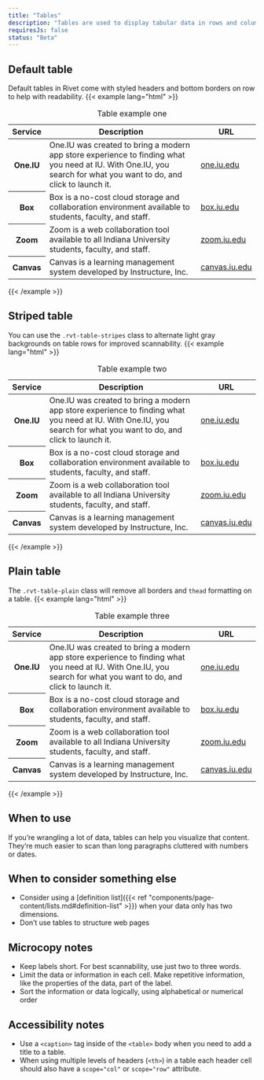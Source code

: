 ```yaml
---
title: "Tables"
description: "Tables are used to display tabular data in rows and columns."
requiresJs: false
status: "Beta"
---
```


## Default table
Default tables in Rivet come with styled headers and bottom borders on row to help with readability.
{{< example lang="html" >}}<table>
    <caption class="sr-only">Table example one</caption>
    <thead>
        <tr>
            <th scope="col">Service</th>
            <th scope="col">Description</th>
            <th scope="col">URL</th>
        </tr>
    </thead>
    <tbody>
        <tr>
            <th scope="row">One.IU</th>
            <td>One.IU was created to bring a modern app store experience to finding what you need at IU. With One.IU, you search for what you want to do, and click to launch it.</td>
            <td><a href="#">one.iu.edu</a></td>
        </tr>
        <tr>
            <th scope="row">Box</th>
            <td>Box is a no-cost cloud storage and collaboration environment available to students, faculty, and staff.</td>
            <td><a href="#">box.iu.edu</a></td>
        </tr>
        <tr>
            <th scope="row">Zoom</th>
            <td>Zoom is a web collaboration tool available to all Indiana University students, faculty, and staff.</td>
            <td><a href="#">zoom.iu.edu</a></td>
        </tr>
        <tr>
            <th scope="row">Canvas</th>
            <td>Canvas is a learning management system developed by Instructure, Inc.</td>
            <td><a href="#">canvas.iu.edu</a></td>
        </tr>
    </tbody>
</table>
{{< /example >}}

## Striped table
You can use the `.rvt-table-stripes` class to alternate light gray backgrounds on table rows for improved scannability.
{{< example lang="html" >}}<table class="rvt-table-stripes">
    <caption class="sr-only">Table example two</caption>
    <thead>
        <tr>
            <th scope="col">Service</th>
            <th scope="col">Description</th>
            <th scope="col">URL</th>
        </tr>
    </thead>
    <tbody>
        <tr>
            <th scope="row">One.IU</th>
            <td>One.IU was created to bring a modern app store experience to finding what you need at IU. With One.IU, you search for what you want to do, and click to launch it.</td>
            <td><a href="#">one.iu.edu</a></td>
        </tr>
        <tr>
            <th scope="row">Box</th>
            <td>Box is a no-cost cloud storage and collaboration environment available to students, faculty, and staff.</td>
            <td><a href="#">box.iu.edu</a></td>
        </tr>
        <tr>
            <th scope="row">Zoom</th>
            <td>Zoom is a web collaboration tool available to all Indiana University students, faculty, and staff.</td>
            <td><a href="#">zoom.iu.edu</a></td>
        </tr>
        <tr>
            <th scope="row">Canvas</th>
            <td>Canvas is a learning management system developed by Instructure, Inc.</td>
            <td><a href="#">canvas.iu.edu</a></td>
        </tr>
    </tbody>
</table>
{{< /example >}}

## Plain table
The `.rvt-table-plain` class will remove all borders and `thead` formatting on a table.
{{< example lang="html" >}}<table class="rvt-table-plain">
    <caption class="sr-only">Table example three</caption>
    <thead>
        <tr>
            <th scope="col">Service</th>
            <th scope="col">Description</th>
            <th scope="col">URL</th>
        </tr>
    </thead>
    <tbody>
        <tr>
            <th scope="row">One.IU</th>
            <td>One.IU was created to bring a modern app store experience to finding what you need at IU. With One.IU, you search for what you want to do, and click to launch it.</td>
            <td><a href="#">one.iu.edu</a></td>
        </tr>
        <tr>
            <th scope="row">Box</th>
            <td>Box is a no-cost cloud storage and collaboration environment available to students, faculty, and staff.</td>
            <td><a href="#">box.iu.edu</a></td>
        </tr>
        <tr>
            <th scope="row">Zoom</th>
            <td>Zoom is a web collaboration tool available to all Indiana University students, faculty, and staff.</td>
            <td><a href="#">zoom.iu.edu</a></td>
        </tr>
        <tr>
            <th scope="row">Canvas</th>
            <td>Canvas is a learning management system developed by Instructure, Inc.</td>
            <td><a href="#">canvas.iu.edu</a></td>
        </tr>
    </tbody>
</table>
{{< /example >}}

## When to use
If you’re wrangling a lot of data, tables can help you visualize that content. They’re much easier to scan than long paragraphs cluttered with numbers or dates.

## When to consider something else
- Consider using a [definition list]({{< ref "components/page-content/lists.md#definition-list" >}}) when your data only has two dimensions.
- Don’t use tables to structure web pages

## Microcopy notes
- Keep labels short. For best scannability, use just two to three words.
- Limit the data or information in each cell. Make repetitive information, like the properties of the data, part of the label.
- Sort the information or data logically, using alphabetical or numerical order

## Accessibility notes
- Use a `<caption>` tag inside of the `<table>` body when you need to add a title to a table.
- When using multiple levels of headers (`<th>`) in a table each header cell should also have a `scope="col"` or `scope="row"` attribute.
